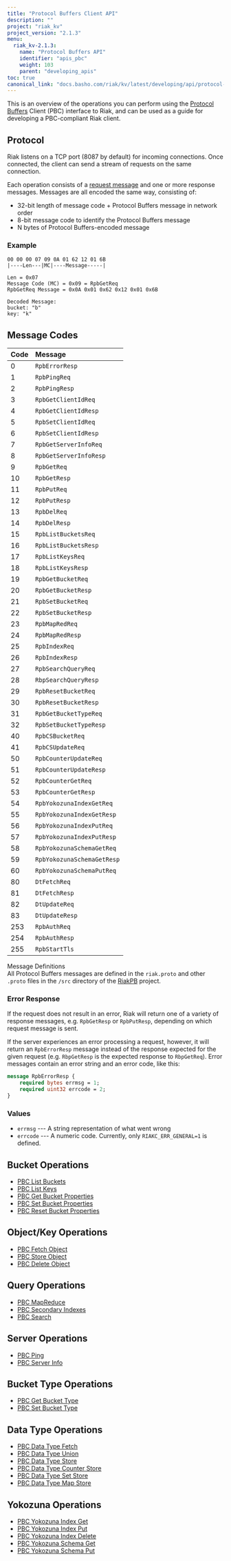 ```yaml
---
title: "Protocol Buffers Client API"
description: ""
project: "riak_kv"
project_version: "2.1.3"
menu:
  riak_kv-2.1.3:
    name: "Protocol Buffers API"
    identifier: "apis_pbc"
    weight: 103
    parent: "developing_apis"
toc: true
canonical_link: "docs.basho.com/riak/kv/latest/developing/api/protocol-buffers"
---
```


This is an overview of the operations you can perform using the
[Protocol Buffers](https://code.google.com/p/protobuf/) Client (PBC)
interface to Riak, and can be used as a guide for developing a
PBC-compliant Riak client.

## Protocol

Riak listens on a TCP port (8087 by default) for incoming connections.
Once connected, the client can send a stream of requests on the same
connection.

Each operation consists of a [request message](https://developers.google.com/protocol-buffers/docs/encoding) and one or more response messages. Messages are all encoded the same way, consisting of:

* 32-bit length of message code + Protocol Buffers message in network
  order
* 8-bit message code to identify the Protocol Buffers message
* N bytes of Protocol Buffers-encoded message

### Example

```
00 00 00 07 09 0A 01 62 12 01 6B
|----Len---|MC|----Message-----|

Len = 0x07
Message Code (MC) = 0x09 = RpbGetReq
RpbGetReq Message = 0x0A 0x01 0x62 0x12 0x01 0x6B

Decoded Message:
bucket: "b"
key: "k"
```

## Message Codes

Code | Message |
:----|:--------|
0 | `RpbErrorResp` |
1 | `RpbPingReq` |
2 | `RpbPingResp` |
3 | `RpbGetClientIdReq` |
4 | `RpbGetClientIdResp` |
5 | `RpbSetClientIdReq` |
6 | `RpbSetClientIdResp` |
7 | `RpbGetServerInfoReq` |
8 | `RpbGetServerInfoResp` |
9 | `RpbGetReq` |
10 | `RpbGetResp` |
11 | `RpbPutReq` |
12 | `RpbPutResp` |
13 | `RpbDelReq` |
14 | `RpbDelResp` |
15 | `RpbListBucketsReq` |
16 | `RpbListBucketsResp` |
17 | `RpbListKeysReq` |
18 | `RpbListKeysResp` |
19 | `RpbGetBucketReq` |
20 | `RpbGetBucketResp` |
21 | `RpbSetBucketReq` |
22 | `RpbSetBucketResp` |
23 | `RpbMapRedReq` |
24 | `RpbMapRedResp` |
25 | `RpbIndexReq` |
26 | `RpbIndexResp` |
27 | `RpbSearchQueryReq` |
28 | `RbpSearchQueryResp` |
29 | `RpbResetBucketReq` |
30 | `RpbResetBucketResp` |
31 | `RpbGetBucketTypeReq` |
32 | `RpbSetBucketTypeResp` |
40 | `RpbCSBucketReq` |
41 | `RpbCSUpdateReq` |
50 | `RpbCounterUpdateReq` |
51 | `RpbCounterUpdateResp` |
52 | `RpbCounterGetReq` |
53 | `RpbCounterGetResp` |
54 | `RpbYokozunaIndexGetReq` |
55 | `RpbYokozunaIndexGetResp` |
56 | `RpbYokozunaIndexPutReq` |
57 | `RpbYokozunaIndexPutResp` |
58 | `RpbYokozunaSchemaGetReq` |
59 | `RpbYokozunaSchemaGetResp` |
60 | `RpbYokozunaSchemaPutReq` |
80 | `DtFetchReq` |
81 | `DtFetchResp` |
82 | `DtUpdateReq` |
83 | `DtUpdateResp` |
253 | `RpbAuthReq` |
254 | `RpbAuthResp` |
255 | `RpbStartTls` |

<div class="info">
<div class="title">Message Definitions</div>
All Protocol Buffers messages are defined in the <code>riak.proto</code>
and other <code>.proto</code> files in the <code>/src</code> directory
of the <a href="https://github.com/basho/riak_pb">RiakPB</a> project.
</div>

### Error Response

If the request does not result in an error, Riak will return one of a
variety of response messages, e.g. `RpbGetResp` or `RpbPutResp`,
depending on which request message is sent.

If the server experiences an error processing a request, however, it
will return an `RpbErrorResp` message instead of the response expected
for the given request (e.g. `RbpGetResp` is the expected response to
`RbpGetReq`). Error messages contain an error string and an error code,
like this:

```protobuf
message RpbErrorResp {
    required bytes errmsg = 1;
    required uint32 errcode = 2;
}
```

### Values

* `errmsg` --- A string representation of what went wrong
* `errcode` --- A numeric code. Currently, only `RIAKC_ERR_GENERAL=1`
  is defined.

## Bucket Operations

* [PBC List Buckets](/riak/kv/2.1.3/developing/api/protocol-buffers/list-buckets)
* [PBC List Keys](/riak/kv/2.1.3/developing/api/protocol-buffers/list-keys)
* [PBC Get Bucket Properties](/riak/kv/2.1.3/developing/api/protocol-buffers/get-bucket-props)
* [PBC Set Bucket Properties](/riak/kv/2.1.3/developing/api/protocol-buffers/set-bucket-props)
* [PBC Reset Bucket Properties](/riak/kv/2.1.3/developing/api/protocol-buffers/reset-bucket-props)

## Object/Key Operations

* [PBC Fetch Object](/riak/kv/2.1.3/developing/api/protocol-buffers/fetch-object)
* [PBC Store Object](/riak/kv/2.1.3/developing/api/protocol-buffers/store-object)
* [PBC Delete Object](/riak/kv/2.1.3/developing/api/protocol-buffers/delete-object)

## Query Operations

* [PBC MapReduce](/riak/kv/2.1.3/developing/api/protocol-buffers/mapreduce)
* [PBC Secondary Indexes](/riak/kv/2.1.3/developing/api/protocol-buffers/secondary-indexes)
* [PBC Search](/riak/kv/2.1.3/developing/api/protocol-buffers/search)

## Server Operations

* [PBC Ping](/riak/kv/2.1.3/developing/api/protocol-buffers/ping)
* [PBC Server Info](/riak/kv/2.1.3/developing/api/protocol-buffers/server-info)

## Bucket Type Operations

* [PBC Get Bucket Type](/riak/kv/2.1.3/developing/api/protocol-buffers/get-bucket-type)
* [PBC Set Bucket Type](/riak/kv/2.1.3/developing/api/protocol-buffers/set-bucket-type)

## Data Type Operations

* [PBC Data Type Fetch](/riak/kv/2.1.3/developing/api/protocol-buffers/dt-fetch)
* [PBC Data Type Union](/riak/kv/2.1.3/developing/api/protocol-buffers/dt-union)
* [PBC Data Type Store](/riak/kv/2.1.3/developing/api/protocol-buffers/dt-store)
* [PBC Data Type Counter Store](/riak/kv/2.1.3/developing/api/protocol-buffers/dt-counter-store)
* [PBC Data Type Set Store](/riak/kv/2.1.3/developing/api/protocol-buffers/dt-set-store)
* [PBC Data Type Map Store](/riak/kv/2.1.3/developing/api/protocol-buffers/dt-map-store)

## Yokozuna Operations

* [PBC Yokozuna Index Get](/riak/kv/2.1.3/developing/api/protocol-buffers/yz-index-get)
* [PBC Yokozuna Index Put](/riak/kv/2.1.3/developing/api/protocol-buffers/yz-index-put)
* [PBC Yokozuna Index Delete](/riak/kv/2.1.3/developing/api/protocol-buffers/yz-index-delete)
* [PBC Yokozuna Schema Get](/riak/kv/2.1.3/developing/api/protocol-buffers/yz-schema-get)
* [PBC Yokozuna Schema Put](/riak/kv/2.1.3/developing/api/protocol-buffers/yz-schema-put)
